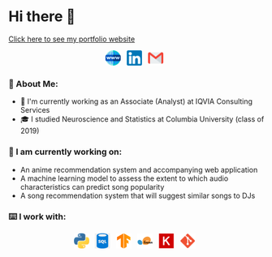 # Hi there 👋
[Click here to see my portfolio website](http://tnaing.app)

<p align='center'>
<a href="https://tnaing.app"><img height="30" src="https://github.com/naingthet/naingthet/blob/main/images/portfolio.png"></a>&nbsp;&nbsp;
<a href="https://www.linkedin.com/in/thet-naing/"><img height="30" src="https://github.com/naingthet/naingthet/blob/main/images/linkedin.png"></a>&nbsp;&nbsp;
<a href="naing.thet97@gmail.com"><img height="30" src="https://github.com/naingthet/naingthet/blob/main/images/email.png"></a>&nbsp;&nbsp;
</p>

### 🤵 About Me:
- 🏦 I'm currently working as an Associate (Analyst) at IQVIA Consulting Services
- 🎓 I studied Neuroscience and Statistics at Columbia University (class of 2019)

### 🔭 I am currently working on:
- An anime recommendation system and accompanying web application
- A machine learning model to assess the extent to which audio characteristics can predict song popularity
- A song recommendation system that will suggest similar songs to DJs

### ⌨️ I work with:
<p align='center'>
<a href="https://www.python.org/"><img height="30" src="https://github.com/naingthet/naingthet/blob/main/images/python.png"></a>&nbsp;&nbsp;
<a href="https://www.sqlite.org/index.html"><img height="30" src="https://github.com/naingthet/naingthet/blob/main/images/sql.png"></a>&nbsp;&nbsp;
<a href="https://www.tensorflow.org/"><img height="30" src="https://github.com/naingthet/naingthet/blob/main/images/tensorflow.png"></a>&nbsp;&nbsp;
<a href="https://scikit-learn.org/stable/"><img height="30" src="https://github.com/naingthet/naingthet/blob/main/images/sklearn.png"></a>&nbsp;&nbsp;
<a href="https://keras.io/"><img height="30" src="https://github.com/naingthet/naingthet/blob/main/images/keras.png"></a>&nbsp;&nbsp;
<a href="https://git-scm.com/"><img height="30" src="https://github.com/naingthet/naingthet/blob/main/images/git.png"></a>&nbsp;&nbsp;
</p>
